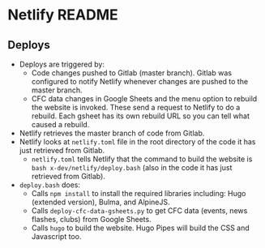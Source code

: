 
# Netlify README

## Deploys

- Deploys are triggered by:
  - Code changes pushed to Gitlab (master branch).
    Gitlab was configured to notify Netlify whenever changes
    are pushed to the master branch.
  - CFC data changes in Google Sheets and the menu option 
    to rebuild the website is invoked.  These send a request
    to Netlify to do a rebuild.  Each gsheet has its own
    rebuild URL so you can tell what caused a rebuild.
- Netlify retrieves the master branch of code from Gitlab.
- Netlify looks at `netlify.toml` file in the root directory
  of the code it has just retrieved from Gitlab.
  - `netlify.toml` tells Netlify that the command to build the
    website is `bash x-dev/netlify/deploy.bash` (also in the
    code it has just retrieved from Gitlab).
- `deploy.bash` does:
  - Calls `npm install` to install the required libraries
    including: Hugo (extended version), Bulma, and AlpineJS.
  - Calls `deploy-cfc-data-gsheets.py` to get CFC data (events, 
    news flashes, clubs) from Google Sheets.
  - Calls `hugo` to build the website.  Hugo Pipes will build
    the CSS and Javascript too.